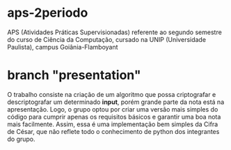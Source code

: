 # aps-2periodo
APS (Atividades Práticas Supervisionadas) referente ao segundo semestre do curso de Ciência da Computação, cursado na UNIP (Universidade Paulista), campus Goiânia-Flamboyant

# branch "presentation"
O trabalho consiste na criação de um algoritmo que possa criptografar e descriptografar um determinado __input__, porém grande parte da nota está na apresentação. Logo, o grupo optou por criar uma versão mais simples do código para cumprir apenas os requisitos básicos e garantir uma boa nota mais facilmente.
Assim, essa é uma implementação bem simples da Cifra de César, que não reflete todo o conhecimento de python dos integrantes do grupo.


